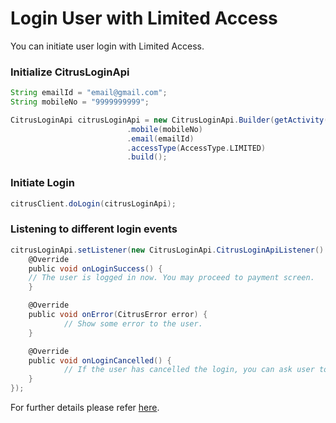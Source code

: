 # Login User with Limited Access

You can initiate user login with Limited Access.

### Initialize CitrusLoginApi
```groovy
String emailId = "email@gmail.com";
String mobileNo = "9999999999";

CitrusLoginApi citrusLoginApi = new CitrusLoginApi.Builder(getActivity())
                          .mobile(mobileNo)
                          .email(emailId)
                          .accessType(AccessType.LIMITED)
                          .build();
```

### Initiate Login 
```groovy
citrusClient.doLogin(citrusLoginApi);
```

### Listening to different login events

```groovy
citrusLoginApi.setListener(new CitrusLoginApi.CitrusLoginApiListener() {
    @Override
    public void onLoginSuccess() {
    // The user is logged in now. You may proceed to payment screen.
    }

    @Override
    public void onError(CitrusError error) {
            // Show some error to the user.
    }

    @Override
    public void onLoginCancelled() {
            // If the user has cancelled the login, you can ask user to login again.
    }
});

```

For further details please refer <a href="Unified%20Login%20API.md#unified-login-api-interface-document" target="_blank">here</a>.
